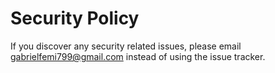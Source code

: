 # Security Policy

If you discover any security related issues, please email gabrielfemi799@gmail.com instead of using the issue tracker.
